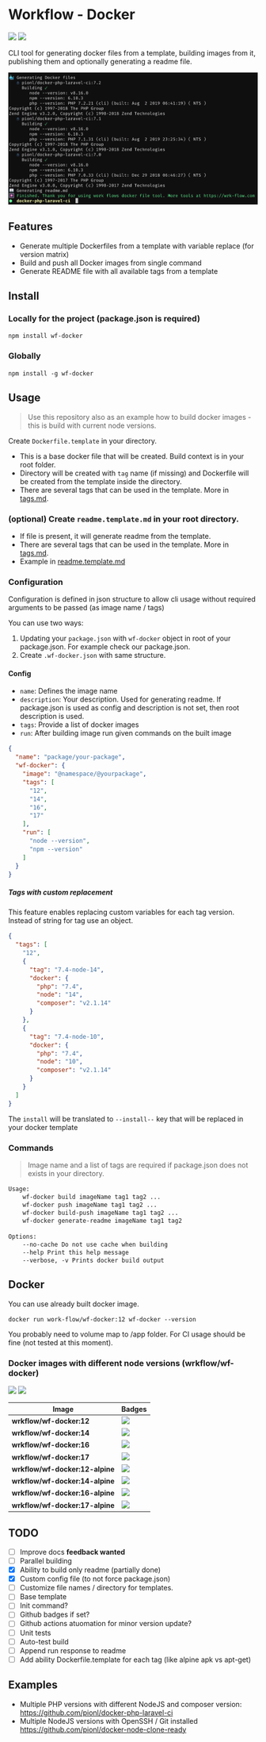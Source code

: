 # Workflow - Docker

![](https://img.shields.io/snyk/vulnerabilities/npm/wf-docker)
![](https://img.shields.io/npm/v/wf-docker)

CLI tool for generating docker files from a template, building images from it, publishing them and optionally generating a readme file.

![success.png](./success.png)

## Features

- Generate multiple Dockerfiles from a template with variable replace (for version matrix)
- Build and push all Docker images from single command
- Generate README file with all available tags from a template

## Install

### Locally for the project (package.json is required)

```
npm install wf-docker
```

### Globally

```
npm install -g wf-docker
```

## Usage

> Use this repository also as an example how to build docker images - this is build with current node versions.

Create `Dockerfile.template` in your directory.

- This is a base docker file that will be created. Build context is in your root folder.
- Directory will be created with `tag` name (if missing) and Dockerfile will be created from the template inside the
  directory.
- There are several tags that can be used in the template. More in [tags.md](./tags.md).

### (optional) Create `readme.template.md` in your root directory.

- If file is present, it will generate readme from the template.
- There are several tags that can be used in the template. More in [tags.md](./tags.md).
- Example in [readme.template.md](./readme.template.md)

### Configuration

Configuration is defined in json structure to allow cli usage without required arguments to be passed (as image name / tags)

You can use two ways:

1. Updating your `package.json` with `wf-docker` object in root of your package.json. For example check our package.json.
2. Create `.wf-docker.json` with same structure.

#### Config

- `name`: Defines the image name
- `description`: Your description. Used for generating readme. If package.json is used as config and description is not set, then root description is used.
- `tags`: Provide a list of docker images
- `run`: After building image run given commands on the built image

```json
{
  "name": "package/your-package",
  "wf-docker": {
    "image": "@namespace/@yourpackage",
    "tags": [
      "12",
      "14",
      "16",
      "17"
    ],
    "run": [
      "node --version",
      "npm --version"
    ]
  }
}

```

##### Tags with custom replacement

This feature enables replacing custom variables for each tag version. Instead of string for tag use an object.

```json
{
  "tags": [
    "12",
    {
      "tag": "7.4-node-14",
      "docker": {
        "php": "7.4",
        "node": "14",
        "composer": "v2.1.14"
      }
    },
    {
      "tag": "7.4-node-10",
      "docker": {
        "php": "7.4",
        "node": "10",
        "composer": "v2.1.14"
      }
    }
  ]
}
```

The `install` will be translated to `--install--` key that will be replaced in your docker template 

### Commands

> Image name and a list of tags are required if package.json does not exists in your directory.

```
Usage: 
    wf-docker build imageName tag1 tag2 ...
    wf-docker push imageName tag1 tag2 ...
    wf-docker build-push imageName tag1 tag2 ...
    wf-docker generate-readme imageName tag1 tag2
    
Options:
    --no-cache Do not use cache when building
    --help Print this help message
    --verbose, -v Prints docker build output
```

## Docker

You can use already built docker image.

```
docker run work-flow/wf-docker:12 wf-docker --version
```

You probably need to volume map to /app folder. For CI usage should be fine (not tested at this moment).

### Docker images with different node versions (wrkflow/wf-docker)

![](https://img.shields.io/docker/pulls/wrkflow/wf-docker?style=flat-square) ![](https://img.shields.io/docker/stars/wrkflow/wf-docker?style=flat-square)

Image | Badges
 --- | ---
**wrkflow/wf-docker:12** | ![](https://img.shields.io/docker/image-size/wrkflow/wf-docker/12?style=flat-square)
**wrkflow/wf-docker:14** | ![](https://img.shields.io/docker/image-size/wrkflow/wf-docker/14?style=flat-square)
**wrkflow/wf-docker:16** | ![](https://img.shields.io/docker/image-size/wrkflow/wf-docker/16?style=flat-square)
**wrkflow/wf-docker:17** | ![](https://img.shields.io/docker/image-size/wrkflow/wf-docker/17?style=flat-square)
**wrkflow/wf-docker:12-alpine** | ![](https://img.shields.io/docker/image-size/wrkflow/wf-docker/12-alpine?style=flat-square)
**wrkflow/wf-docker:14-alpine** | ![](https://img.shields.io/docker/image-size/wrkflow/wf-docker/14-alpine?style=flat-square)
**wrkflow/wf-docker:16-alpine** | ![](https://img.shields.io/docker/image-size/wrkflow/wf-docker/16-alpine?style=flat-square)
**wrkflow/wf-docker:17-alpine** | ![](https://img.shields.io/docker/image-size/wrkflow/wf-docker/17-alpine?style=flat-square)


## TODO

- [ ] Improve docs **feedback wanted**
- [ ] Parallel building
- [x] Ability to build only readme (partially done)
- [x] Custom config file (to not force package.json)
- [ ] Customize file names / directory for templates.
- [ ] Base template
- [ ] Init command?
- [ ] Github badges if set?
- [ ] Github actions atuomation for minor version update?
- [ ] Unit tests
- [ ] Auto-test build
- [ ] Append run response to readme
- [ ] Add ability Dockerfile.template for each tag (like alpine apk vs apt-get)

## Examples

- Multiple PHP versions with different NodeJS and composer version: https://github.com/pionl/docker-php-laravel-ci
- Multiple NodeJS versions with OpenSSH / Git installed https://github.com/pionl/docker-node-clone-ready 
